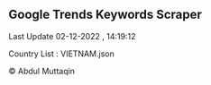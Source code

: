 

## Google Trends Keywords Scraper 
 
Last Update 02-12-2022 , 14:19:12

Country List :
VIETNAM.json



© Abdul Muttaqin 
